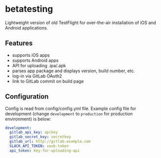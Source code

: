 # betatesting
Lightweight version of old TestFlight for over-the-air installation of iOS and Android applications.

## Features

* supports iOS apps
* supports Android apps
* API for uploading .ipa/.apk
* parses app package and displays version, build number, etc.
* log-in via GitLab OAuth2
* link to GitLab commit on build page

## Configuration
Config is read from config/config.yml file. Example config file for development (change `development` to `production` for production environment) is below:
```yaml
development:
  gitlab_api_key: apikey
  gitlab_secret_key: secretkey
  gitlab_url: http://gitlab.example.com
  SLACK_API_TOKEN: xoxb-token
  api_token: key-for-uploading-api
```

